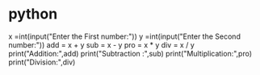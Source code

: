 # python
x =int(input("Enter the First number:")) y =int(input("Enter the Second number:"))  add = x + y  sub = x - y  pro = x * y  div = x / y   print("Addition:",add)  print("Subtraction :",sub)  print("Multiplication:",pro)  print("Division:",div)
